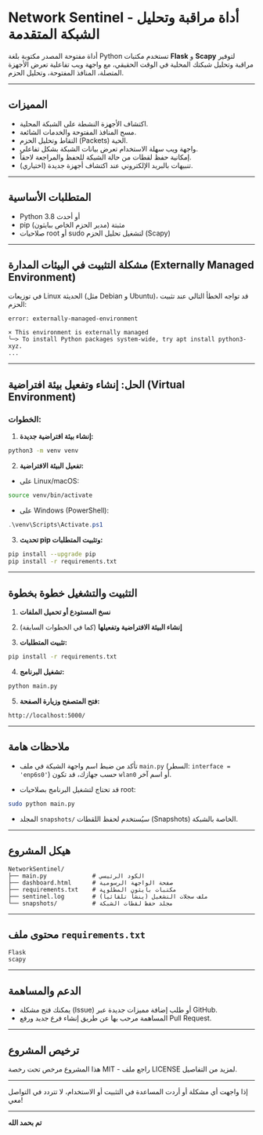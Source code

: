 
# Network Sentinel - أداة مراقبة وتحليل الشبكة المتقدمة

أداة مفتوحة المصدر مكتوبة بلغة Python تستخدم مكتبات **Flask** و **Scapy** لتوفير مراقبة وتحليل شبكتك المحلية في الوقت الحقيقي، مع واجهة ويب تفاعلية تعرض الأجهزة المتصلة، المنافذ المفتوحة، وتحليل الحزم.

---

## المميزات

- اكتشاف الأجهزة النشطة على الشبكة المحلية.
- مسح المنافذ المفتوحة والخدمات الشائعة.
- التقاط وتحليل الحزم (Packets) الحية.
- واجهة ويب سهلة الاستخدام تعرض بيانات الشبكة بشكل تفاعلي.
- إمكانية حفظ لقطات من حالة الشبكة للحفظ والمراجعة لاحقاً.
- تنبيهات بالبريد الإلكتروني عند اكتشاف أجهزة جديدة (اختياري).

---

## المتطلبات الأساسية

- Python 3.8 أو أحدث
- pip مثبتة (مدير الحزم الخاص ببايثون)
- صلاحيات root أو sudo لتشغيل تحليل الحزم (Scapy)

---

## مشكلة التثبيت في البيئات المدارة (Externally Managed Environment)

في توزيعات Linux الحديثة (مثل Debian و Ubuntu)، قد تواجه الخطأ التالي عند تثبيت الحزم:

```
error: externally-managed-environment

× This environment is externally managed
╰─> To install Python packages system-wide, try apt install python3-xyz.
...
```

---

## الحل: إنشاء وتفعيل بيئة افتراضية (Virtual Environment)

### الخطوات:

1. **إنشاء بيئة افتراضية جديدة:**

```bash
python3 -m venv venv
```

2. **تفعيل البيئة الافتراضية:**

- على Linux/macOS:

```bash
source venv/bin/activate
```

- على Windows (PowerShell):

```powershell
.\venv\Scripts\Activate.ps1
```

3. **تحديث pip وتثبيت المتطلبات:**

```bash
pip install --upgrade pip
pip install -r requirements.txt
```

---

## التثبيت والتشغيل خطوة بخطوة

1. **نسخ المستودع أو تحميل الملفات**

2. **إنشاء البيئة الافتراضية وتفعيلها** (كما في الخطوات السابقة)

3. **تثبيت المتطلبات:**

```bash
pip install -r requirements.txt
```

4. **تشغيل البرنامج:**

```bash
python main.py
```

5. **فتح المتصفح وزيارة الصفحة:**

```
http://localhost:5000/
```

---

## ملاحظات هامة

- تأكد من ضبط اسم واجهة الشبكة في ملف `main.py` (السطر: `interface = 'enp6s0'`) حسب جهازك، قد تكون `wlan0` أو اسم آخر.

- قد تحتاج لتشغيل البرنامج بصلاحيات root:

```bash
sudo python main.py
```

- المجلد `snapshots/` سيُستخدم لحفظ اللقطات (Snapshots) الخاصة بالشبكة.

---

## هيكل المشروع

```
NetworkSentinel/
├── main.py             # الكود الرئيسي
├── dashboard.html      # صفحة الواجهة الرسومية
├── requirements.txt    # مكتبات بايثون المطلوبة
├── sentinel.log        # ملف سجلات التشغيل (ينشأ تلقائياً)
└── snapshots/          # مجلد حفظ لقطات الشبكة
```

---

## محتوى ملف `requirements.txt`

```
Flask
scapy
```

---

## الدعم والمساهمة

- يمكنك فتح مشكلة (Issue) أو طلب إضافة مميزات جديدة عبر GitHub.
- المساهمة مرحب بها عن طريق إنشاء فرع جديد ورفع Pull Request.

---

## ترخيص المشروع

هذا المشروع مرخص تحت رخصة MIT - راجع ملف LICENSE لمزيد من التفاصيل.

---

إذا واجهت أي مشكلة أو أردت المساعدة في التثبيت أو الاستخدام، لا تتردد في التواصل معي!

---

**تم بحمد الله**
